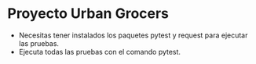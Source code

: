 # Proyecto Urban Grocers 
- Necesitas tener instalados los paquetes pytest y request para ejecutar las pruebas.
- Ejecuta todas las pruebas con el comando pytest.
